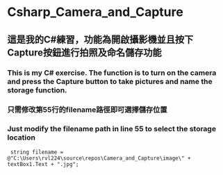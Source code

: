 # Csharp_Camera_and_Capture
## 這是我的C#練習，功能為開啟攝影機並且按下Capture按鈕進行拍照及命名儲存功能
### This is my C# exercise. The function is to turn on the camera and press the Capture button to take pictures and name the storage function.

### 只需修改第55行的filename路徑即可選擇儲存位置
### Just modify the filename path in line 55 to select the storage location

```
 string filename = @"C:\Users\rvl224\source\repos\Camera_and_Capture\image\" + textBox1.Text + ".jpg";
```
